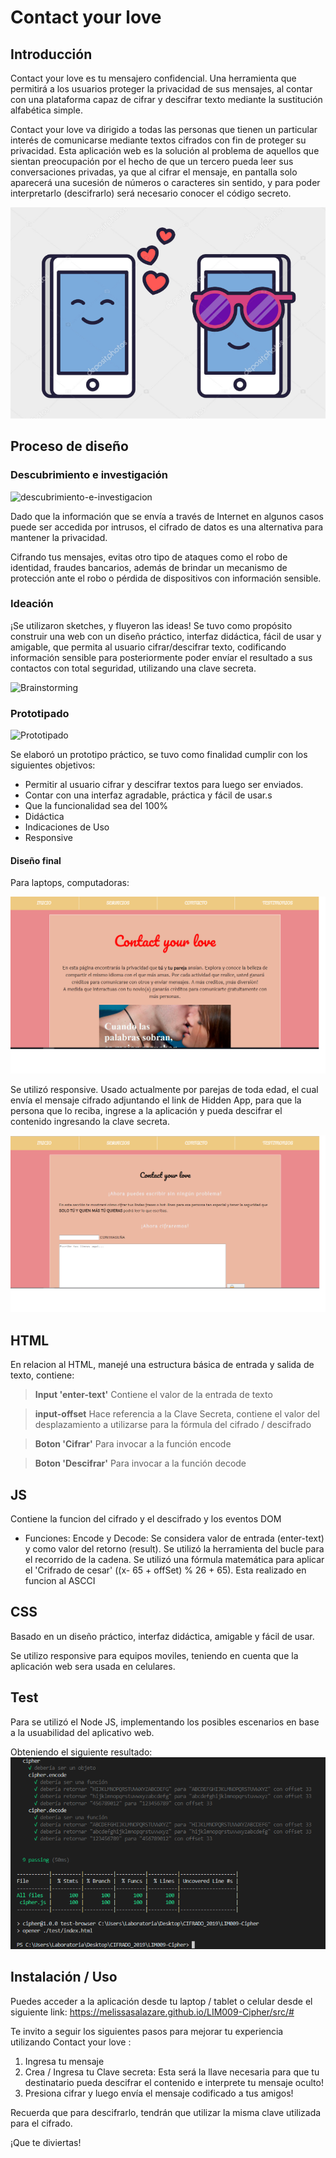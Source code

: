 # Contact your love

## Introducción

Contact your love es tu mensajero confidencial. Una herramienta que permitirá a los usuarios proteger la privacidad de sus mensajes, al contar con una plataforma capaz de cifrar y descifrar texto mediante la sustitución alfabética simple.

Contact your love va dirigido a todas las personas que tienen un particular interés de comunicarse mediante textos cifrados con fin de proteger su privacidad. Esta aplicación web es la solución al problema de aquellos que sientan preocupación por el hecho de que un tercero pueda leer sus conversaciones privadas, ya que al cifrar el mensaje, en pantalla solo aparecerá una sucesión de números o caracteres sin sentido, y para poder interpretarlo (descifrarlo) será necesario conocer el código secreto.

![chat-friends](imagen-readme/telefono.png)


## Proceso de diseño
### Descubrimiento e investigación
![descubrimiento-e-investigacion](https://i.ibb.co/1R2n00V/Descubrimiento-e-investigaci-n-02.png)

Dado que la información que se envía a través de Internet en algunos casos puede ser accedida por intrusos, el cifrado de datos es una alternativa para mantener la privacidad. 


Cifrando tus mensajes, evitas otro tipo de ataques como el robo de identidad, fraudes bancarios, además de brindar un mecanismo de protección ante el robo o pérdida de dispositivos con información sensible.

### Ideación
  ¡Se utilizaron sketches, y fluyeron las ideas! Se tuvo como propósito construir una web con un diseño práctico, interfaz didáctica, fácil de usar y amigable, que permita al usuario cifrar/descifrar texto, codificando información sensible para posteriormente poder envíar el resultado a sus contactos con total seguridad, utilizando una clave secreta.

![Brainstorming](https://www.brooksbell.com/wp-content/uploads/2015/06/brainstorm_600x400.jpg)

### Prototipado

![Prototipado](https://i.ibb.co/BjSBkrK/prototipado.png)

Se elaboró un prototipo práctico, se tuvo como finalidad cumplir con los siguientes objetivos:

- Permitir al usuario cifrar y descifrar textos para luego ser enviados.
- Contar con una interfaz agradable, práctica y fácil de usar.s
- Que la funcionalidad sea del 100%
- Didáctica
- Indicaciones de Uso
- Responsive

#### Diseño final
Para laptops, computadoras:

![for-laptops](imagen-readme/imagen1.png)



Se utilizó responsive. Usado actualmente por parejas de toda edad, el cual envía el mensaje cifrado adjuntando el link de Hidden App, para que la persona que lo reciba, ingrese a la aplicación y pueda descifrar el contenido ingresando la clave secreta.

![responsive](imagen-readme/pagina2.png)
## HTML

En relacion al HTML, manejé una estructura básica de entrada y salida de texto, contiene:

> **Input 'enter-text'** Contiene el valor de la entrada de texto

  

> **input-offset** Hace referencia a la Clave Secreta, contiene el valor del desplazamiento a utilizarse para la fórmula del cifrado / descifrado


> **Boton 'Cifrar'** Para invocar a la función encode

   

> **Boton 'Descifrar'** Para invocar a la función decode

## JS

Contiene la funcion del cifrado y el descifrado y los eventos DOM

- Funciones:
Encode y Decode: Se considera valor de entrada (enter-text) y como valor del retorno (result). Se utilizó la herramienta del bucle para el recorrido de la cadena. Se utilizó una fórmula matemática para aplicar el 'Crifrado de cesar' ((x- 65 + offSet) % 26 + 65). Esta realizado en funcion al ASCCI

## CSS

Basado en un diseño práctico, interfaz didáctica, amigable y fácil de usar.

Se utilizo responsive para equipos moviles, teniendo en cuenta que la aplicación web sera usada en celulares.

## Test

Para se utilizó el Node JS, implementando los posibles escenarios en base a la usuabilidad del aplicativo web.

Obteniendo el siguiente resultado:
![test](imagen-readme/Testdecifrar.png)

## Instalación / Uso

Puedes acceder a la aplicación desde tu laptop / tablet o celular desde el siguiente link:
https://melissasalazare.github.io/LIM009-Cipher/src/#

Te invito a seguir los siguientes pasos para mejorar tu experiencia utilizando Contact your love :

1. Ingresa tu mensaje
2. Crea / Ingresa tu Clave secreta: Esta será la llave necesaria para que tu destinatario pueda descifrar el contenido e interprete tu mensaje oculto!
3. Presiona cifrar y luego envía el mensaje codificado a tus amigos!

Recuerda que para descifrarlo, tendrán que utilizar la misma clave utilizada para el cifrado.

¡Que te diviertas!  
